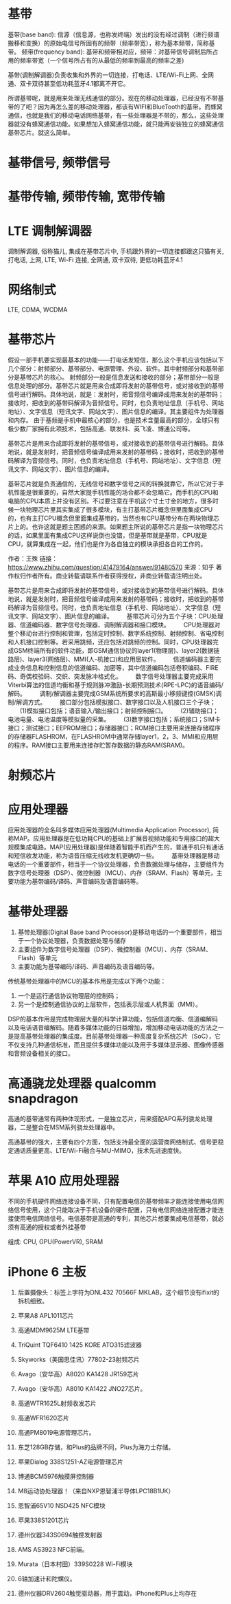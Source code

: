 # 基带

基带(base band): 信源（信息源，也称发终端）发出的没有经过调制（进行频谱搬移和变换）的原始电信号所固有的频带（频率带宽），称为基本频带，简称基带。
频带(frequency band): 基带和频带相对应，频带：对基带信号调制后所占用的频率带宽（一个信号所占有的从最低的频率到最高的频率之差)

基带(调制解调器)负责收集和外界的一切连接，打电话、LTE/Wi-Fi上网、全网通、双卡双待甚至低功耗蓝牙4.1都离不开它。

所谓基带呢，就是用来处理无线通信的部分。现在的移动处理器，已经没有不带基带的了吧？因为再怎么差的移动处理器，都该有WIFI和BlueTooth的基带。而蜂窝通信，也就是我们的移动电话网络基带，有一些处理器是不带的，那么，这些处理器就没有蜂窝通信功能。如果想加入蜂窝通信功能，就只能再安装独立的蜂窝通信基带芯片。就这么简单。

# 基带信号, 频带信号

# 基带传输, 频带传输, 宽带传输

# LTE 调制解调器

调制解调器, 俗称猫儿, 集成在基带芯片中, 手机跟外界的一切连接都跟这只猫有关, 打电话, 上网, LTE, Wi-Fi 连接, 全网通, 双卡双待, 更低功耗蓝牙4.1

# 网络制式

LTE, CDMA, WCDMA

# 基带芯片

假设一部手机要实现最基本的功能——打电话发短信，那么这个手机应该包括以下几个部分：射频部分、基带部分、电源管理、外设、软件。其中射频部分和基带部分是基带芯片的核心。
射频部分一般是信息发送和接收的部分；基带部分一般是信息处理的部分。基带芯片就是用来合成即将发射的基带信号，或对接收到的基带信号进行解码。具体地说，就是：发射时，把音频信号编译成用来发射的基带码；接收时，把收到的基带码解译为音频信号。同时，也负责地址信息（手机号、网站地址）、文字信息（短讯文字、网站文字）、图片信息的编译。其主要组件为处理器和内存。
由于基频是手机中最核心的部分，也是技术含量最高的部分，全球只有极少数厂家拥有此项技术，包括高通、联发科、英飞凌、博通公司等。

基带芯片是用来合成即将发射的基带信号，或对接收到的基带信号进行解码。具体地说，就是发射时，把音频信号编译成用来发射的基带码；接收时，把收到的基带码解译为音频信号。同时，也负责地址信息（手机号、网站地址）、文字信息（短讯文字、网站文字）、图片信息的编译。

基带芯片就是负责通信的，无线信号和数字信号之间的转换就靠它，所以它对于手机性能是很重要的，自然大家提手机性能的场合都不会忽略它。而手机的CPU和电脑的CPU本质上并没有区别。不过要注意在手机这个寸土寸金的地方，很多时候一块物理芯片里其实集成了很多模块，有主打基带芯片概念但里面集成CPU的，也有主打CPU概念但里面集成基带的，当然也有CPU基带分布在两块物理芯片上的。也许这就是题主困惑的来源。如果题主所说的基带芯片是指一块物理芯片的话，如果里面有集成CPU这样说倒也没错，但是基带就是基带，CPU就是CPU，就算集成在一起，他们也是作为各自独立的模块承担各自的工作的。

作者：王殊
链接：https://www.zhihu.com/question/41479164/answer/91480570
来源：知乎
著作权归作者所有。商业转载请联系作者获得授权，非商业转载请注明出处。

基带芯片是用来合成即将发射的基带信号，或对接收到的基带信号进行解码。具体地说，就是发射时，把音频信号编译成用来发射的基带码；接收时，把收到的基带码解译为音频信号。同时，也负责地址信息（手机号、网站地址）、文字信息（短讯文字、网站文字）、图片信息的编译。
　　基带芯片可分为五个子块：CPU处理器、信道编码器、数字信号处理器、调制解调器和接口模块。
　　CPU处理器对整个移动台进行控制和管理，包括定时控制、数字系统控制、射频控制、省电控制和人机接口控制等。若采用跳频，还应包括对跳频的控制。同时，CPU处理器完成GSM终端所有的软件功能，即GSM通信协议的layer1(物理层)、layer2(数据链路层)、layer3(网络层)、MMI(人-机接口)和应用层软件。
　　信道编码器主要完成业务信息和控制信息的信道编码、加密等，其中信道编码包括卷积编码、FIRE码、奇偶校验码、交织、突发脉冲格式化。
　　数字信号处理器主要完成采用Viterbi算法的信道均衡和基于规则脉冲激励-长期预测技术(RPE-LPC)的语音编码/解码。
　　调制/解调器主要完成GSM系统所要求的高斯最小移频键控(GMSK)调制/解调方式。
　　接口部分包括模拟接口、数字接口以及人机接口三个子块；
　　(1)模拟接口包括；语音输入/输出接口；射频控制接口。
　　(2)辅助接口；电池电量、电池温度等模拟量的采集。
　　(3)数字接口包括；系统接口；SIM卡接口；测试接口；EEPROM接口；存储器接口；ROM接口主要用来连接存储程序的存储器FLASHROM，在FLASHROM中通常存储layer1，2，3、MMI和应用层的程序。RAM接口主要用来连接存贮暂存数据的静态RAM(SRAM)。

# 射频芯片



# 应用处理器

应用处理器的全名叫多媒体应用处理器(Multimedia Application Processor), 简称MAP。应用处理器是在低功耗CPU的基础上扩展音视频功能和专用接口的超大规模集成电路。MAP(应用处理器)是伴随着智能手机而产生的，普通手机只有通话和短信收发功能，称为语音压缩无线收发机更确切一些。
　　基带处理器是移动电话的一个重要部件，相当于一个协议处理器，负责数据处理与储存，主要组件为数字信号处理器（DSP）、微控制器（MCU）、内存（SRAM、Flash）等单元，主要功能为基带编码/译码、声音编码及语音编码等。

# 基带处理器

1. 基带处理器(Digital Base band Processor)是移动电话的一个重要部件，相当于一个协议处理器，负责数据处理与储存
2. 主要组件为数字信号处理器（DSP）、微控制器（MCU）、内存（SRAM、Flash）等单元
3. 主要功能为基带编码/译码、声音编码及语音编码等。

传统基带处理器中的MCU的基本作用是完成以下两个功能：

1. 一个是运行通信协议物理层的控制码；
2. 另一个是控制通信协议的上层软件，包括表示层或人机界面（MMI）。

DSP的基本作用是完成物理层大量的科学计算功能，包括信道均衡、信道编解码以及电话语音编解码。随着多媒体功能的日益增加，增加移动电话功能的方法之一是提高基带处理器的集成度。目前基带处理器一种高度复杂系统芯片（SoC），它不仅支持几种通信标准，而且提供多媒体功能以及用于多媒体显示器、图像传感器和音频设备相关的接口。

# 高通骁龙处理器 qualcomm snapdragon

高通的基带通常有两种体现形式，一是独立芯片，用来搭配APQ系列骁龙处理器，二是整合在MSM系列骁龙处理器中。

高通基带的强大，主要有四个方面，包括支持最全面的运营商网络制式、信号更稳定通话质量更高、LTE/Wi-Fi融合与MU-MIMO，技术先进速度快。

# 苹果 A10 应用处理器

不同的手机硬件网络连接设备不同，只有配置电信的基带频率才能连接使用电信网络信号使用，这个只能取决于手机设备的硬件配置，只有电信网络连接配置才能连接使用电信网络信号。电信基带是高通的专利，其他芯片想要集成电信基带，就必须有高通的授权或者外挂基带

组成: CPU, GPU(PowerVR), SRAM

# iPhone 6 主板

1. 后置摄像头：标签上字符为DNL432 70566F MKLAB，这个细节没有ifixit的拆机细致。
2. 苹果A8 APL1011芯片
3. 高通MDM9625M LTE基带
4. TriQuint TQF6410 1425 KORE ATO315滤波器
5. Skyworks（美国思佳讯）77802-23射频芯片
6. Avago（安华高）A8020 KA1428 JR159芯片
7. Avago（安华高）A8010 KA1422 JNO27芯片。

1. 高通WTR1625L射频收发芯片
2. 高通WFR1620芯片
3. 高通PM8019电源管理芯片。
4. 东芝128GB存储，和Plus的品牌不同，Plus为海力士存储。
5. 苹果Dialog 338S1251-AZ电源管理芯片
6. 博通BCM5976触摸屏控制器
7. M8运动协处理器！（来自NXP恩智浦半导体LPC18B1UK）
8. 恩智浦65V10 NSD425 NFC模块
9. 苹果338S1201芯片
0. 德州仪器343S0694触控发射器
1. AMS AS3923 NFC前端。
2. Murata（日本村田）339S0228 Wi-Fi模块
3. 6轴加速计和陀螺仪。
4. 德州仪器DRV2604触觉驱动器，用于震动，iPhone和Plus上均存在
